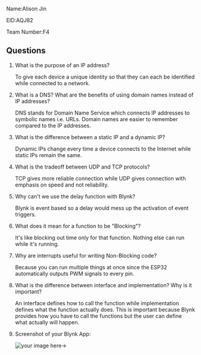 Name:Alison Jin

EID:AQJ82

Team Number:F4

## Questions

1. What is the purpose of an IP address?

   To give each device a unique identity so that they can each be identified while connected to a network.

2. What is a DNS? What are the benefits of using domain names instead of IP addresses?

    DNS stands for Domain Name Service which connects IP addresses to symbolic names i.e. URLs. Domain names are easier to remember compared to the IP addresses.

3. What is the difference between a static IP and a dynamic IP?

   Dynamic IPs change every time a device connects to the Internet while static IPs remain the same.

4. What is the tradeoff between UDP and TCP protocols?

    TCP gives more reliable connection while UDP gives connection with emphasis on speed and not reliability.

5. Why can't we use the delay function with Blynk?

    Blynk is event based so a delay would mess up the activation of event triggers.

6. What does it mean for a function to be "Blocking"?

    It's like blocking out time only for that function. Nothing else can run while it's running.

7. Why are interrupts useful for writing Non-Blocking code?

    Because you can run multiple things at once since the ESP32 automatically outputs PWM signals to every pin.

8. What is the difference between interface and implementation? Why is it important?

   An interface defines how to call the function while implementation defines what the function actually does. This is important because Blynk provides how you have to call the functions but the user can define what actually will happen.

9. Screenshot of your Blynk App:

    ![your image here->](img/App-min.png)
